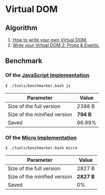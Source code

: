 # Virtual DOM

## Algorithm

1. [How to write your own Virtual DOM.](https://medium.com/@deathmood/how-to-write-your-own-virtual-dom-ee74acc13060)
2. [Write your Virtual DOM 2: Props & Events.](https://medium.com/@deathmood/write-your-virtual-dom-2-props-events-a957608f5c76)

## Benchmark

### Of the [JavaScript Implementation](virtual-dom.js/)

```
$ ./tools/benchmarker.bash js
```

Parameter | Value
--- | ---
Size of the full version | 2398 B
Size of the minified version | **794 B**
Saved | 66.89%

### Of the [Micro Implementation](virtual-dom.micro/)

```
$ ./tools/benchmarker.bash micro
```

Parameter | Value
--- | ---
Size of the full version | 2827 B
Size of the minified version | **2827 B**
Saved | 0%
